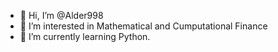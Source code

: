 - 👋 Hi, I’m @Alder998
- 👀 I’m interested in Mathematical and Cumputational Finance
- 🌱 I’m currently learning Python.

<!---
Alder998/Alder998 is a ✨ special ✨ repository because its `README.md` (this file) appears on your GitHub profile.
You can click the Preview link to take a look at your changes.
--->
